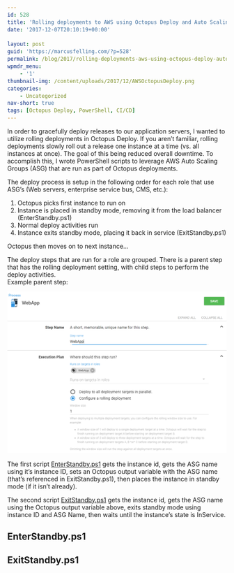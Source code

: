 ```yaml
---
id: 528
title: 'Rolling deployments to AWS using Octopus Deploy and Auto Scaling Groups'
date: '2017-12-07T20:10:19+00:00'

layout: post
guid: 'https://marcusfelling.com/?p=528'
permalink: /blog/2017/rolling-deployments-aws-using-octopus-deploy-auto-scaling-groups/
wpmdr_menu:
    - '1'
thumbnail-img: /content/uploads/2017/12/AWSOctopusDeploy.png
categories:
    - Uncategorized
nav-short: true
tags: [Octopus Deploy, PowerShell, CI/CD]
---
```


In order to gracefully deploy releases to our application servers, I wanted to utilize rolling deployments in Octopus Deploy. If you aren’t familiar, rolling deployments slowly roll out a release one instance at a time (vs. all instances at once). The goal of this being reduced overall downtime. To accomplish this, I wrote PowerShell scripts to leverage AWS Auto Scaling Groups (ASG) that are run as part of Octopus deployments.

The deploy process is setup in the following order for each role that use ASG’s (Web servers, enterprise service bus, CMS, etc.):  
1. Octopus picks first instance to run on  
2. Instance is placed in standby mode, removing it from the load balancer (EnterStandby.ps1)  
3. Normal deploy activities run  
4. Instance exits standby mode, placing it back in service (ExitStandby.ps1)  

Octopus then moves on to next instance…

The deploy steps that are run for a role are grouped. There is a parent step that has the rolling deployment setting, with child steps to perform the deploy activities.  
Example parent step:

![web app rolling deploy](/content/uploads/2017/12/webapprollingdeploy.png)

The first script [EnterStandby.ps1](#enterstandbyps1) gets the instance id, gets the ASG name using it’s instance ID, sets an Octopus output variable with the ASG name (that’s referenced in ExitStandby.ps1), then places the instance in standby mode (if it isn’t already).

The second script [ExitStandby.ps1](#exitstandbyps1) gets the instance id, gets the ASG name using the Octopus output variable above, exits standby mode using instance ID and ASG Name, then waits until the instance’s state is InService.

## EnterStandby.ps1

<script src="https://gist.github.com/MarcusFelling/18a2bb32f17306f726e59d1175167983.js"></script> 

## ExitStandby.ps1

<script src="https://gist.github.com/MarcusFelling/a8e555dfa6a22f026f9db377d8988367.js"></script>